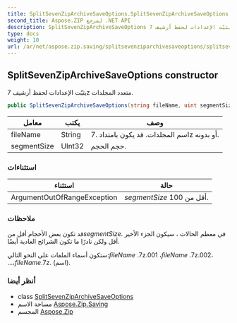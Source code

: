 ```yaml
---
title: SplitSevenZipArchiveSaveOptions.SplitSevenZipArchiveSaveOptions
second_title: Aspose.ZIP لمرجع .NET API
description: SplitSevenZipArchiveSaveOptions البناء. يثبّت الإعدادات لحفظ أرشيف 7z متعدد المجلدات.
type: docs
weight: 10
url: /ar/net/aspose.zip.saving/splitsevenziparchivesaveoptions/splitsevenziparchivesaveoptions/
---
```

## SplitSevenZipArchiveSaveOptions constructor

يثبّت الإعدادات لحفظ أرشيف 7z متعدد المجلدات.

```csharp
public SplitSevenZipArchiveSaveOptions(string fileName, uint segmentSize)
```

| معامل | يكتب | وصف |
| --- | --- | --- |
| fileName | String | اسم المجلدات. قد يكون بامتداد .7z أو بدونه. |
| segmentSize | UInt32 | حجم الحجم. |

### استثناءات

| استثناء | حالة |
| --- | --- |
| ArgumentOutOfRangeException | *segmentSize* أقل من 100. |

### ملاحظات

قد تكون بعض الأحجام أقل من*segmentSize*. في معظم الحالات ، سيكون الجزء الأخير أقل ولكن نادرًا ما تكون الشرائح العادية أيضًا.

ستكون أسماء الملفات على النحو التالي:*fileName* .7z.001 ،*fileName* .7z.002، ...،*fileName*.7z. (اسم).

### أنظر أيضا

* class [SplitSevenZipArchiveSaveOptions](../)
* مساحة الاسم [Aspose.Zip.Saving](../../splitsevenziparchivesaveoptions/)
* المجسم [Aspose.Zip](../../../)


